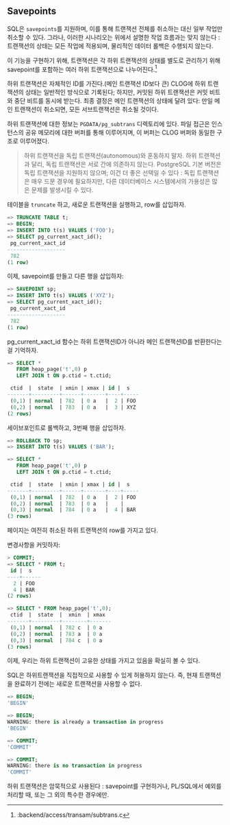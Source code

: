
## Savepoints


SQL은 `savepoints`를 지원하며,  이를 통해 트랜잭션 전체를 취소하는 대신 일부 작업만 취소할 수 있다.
그라나, 이러한 시나리오는 위에서 설명한 작업 흐름과는 맞지 않는다 : 트랜잭션의 상태는 모든 작업에 적용되며, 물리적인 데이터 롤백은 수행되지 않는다.

이 기능을 구현하기 위해, 트랜잭션은 각 하위 트랜잭션의 상태를 별도로 관리하기 위해 savepoint를 포함하는 여러 하위 트랜잭션으로 나누어진다.[^1]

하위 트랜잭션은 자체적인 ID를 가진다.(메인 트랜잭션 ID보다 큰)
CLOG에 하위 트랜잭션의 상태는 일반적인 방식으로 기록된다;
하지만, 커밋된 하위 트랜잭션은 커밋 비트와 중단 비트를 동시에 받는다.
최종 결정은 메인 트랜잭션의 상태에 달려 있다: 만일 메인 트랜잭션이 취소되면, 모든 서브트랜잭션은 취소될 것이다.

하위 트랜잭션에 대한 정보는 `PGDATA/pg_subtrans` 디렉토리에 있다.
파일 접근은 인스턴스의 공유 메모리에 대한 버퍼를 통해 이루어지며, 이 버퍼는 CLOG 버퍼와 동일한 구조로 이루어졌다.

>하위 트랜잭션을 독립 트랜잭션(autonomous)와 혼동하지 말자. 하위 트랜잭션과 달리, 독립 트랜잭션은 서로 간에 의존하지 않는다.
>PostgreSQL 기본 버전은 독립 트랜잭션을 지원하지 않으며; 이건 더 좋은 선택일 수 있다 : 독립 트랜잭션은 매우 드문 경우에 필요하지만, 다른 데이터베이스 시스템에서의 가용성은 많은 문제를 발생시킬 수 있다.

테이블을 `truncate` 하고, 새로운 트랜잭션을 실행하고, row를 삽입하자.

```sql
=> TRUNCATE TABLE t;
=> BEGIN;
=> INSERT INTO t(s) VALUES ('FOO');
=> SELECT pg_current_xact_id();
 pg_current_xact_id 
-------------------
 782
(1 row)
```

이제, savepoint를 만들고 다른 행을 삽입하자:

```sql
=> SAVEPOINT sp;
=> INSERT INTO t(s) VALUES ('XYZ');
=> SELECT pg_current_xact_id();
 pg_current_xact_id 
-------------------
 782
(1 row)
```

pg_current_xact_id 함수는 하위 트랜잭션ID가  아니라 메인 트랜잭션ID를 반환한다는 걸 기억하자.

```sql
=> SELECT *
   FROM heap_page('t',0) p
   LEFT JOIN t ON p.ctid = t.ctid;

 ctid  |  state  | xmin | xmax | id |  s  
-------+---------+------+-------+----+-----
 (0,1) | normal  | 782  | 0 a   |  2 | FOO
 (0,2) | normal  | 783  | 0 a   |  3 | XYZ
(2 rows)

```

세이브포인트로 롤백하고, 3번째 행을 삽입하자.

```sql
=> ROLLBACK TO sp;
=> INSERT INTO t(s) VALUES ('BAR');

=> SELECT *
   FROM heap_page('t',0) p
   LEFT JOIN t ON p.ctid = t.ctid;

 ctid  |  state  | xmin | xmax | id |  s  
-------+---------+------+-------+----+-----
 (0,1) | normal  | 782  | 0 a   |  2 | FOO
 (0,2) | normal  | 783  | 0 a   |    |    
 (0,3) | normal  | 784  | 0 a   |  4 | BAR
(3 rows)
```

페이지는 여전히 취소된 하위 트랜잭션의 row를 가지고 있다.

변경사항을 커밋하자:

```sql
> COMMIT;
=> SELECT * FROM t;
 id |  s  
----+------
  2 | FOO
  4 | BAR
(2 rows)

=> SELECT * FROM heap_page('t',0);
 ctid  |  state  |  xmin  | xmax  
-------+---------+--------+-------
 (0,1) | normal  | 782 c  | 0 a  
 (0,2) | normal  | 783 a  | 0 a  
 (0,3) | normal  | 784 c  | 0 a  
(3 rows)
```

이제, 우리는 하위 트랜잭션이 고유한 상태를 가지고 있음을 확실히 볼 수 있다.

SQL은 하위트랜잭션을 직접적으로 사용할 수 있게 허용하지 않는다.
즉, 현재 트랜잭션을 완료하기 전에는 새로운 트랜잭션을 사용할 수 없다.

```sql
=> BEGIN;
'BEGIN'

=> BEGIN;
WARNING: there is already a transaction in progress
'BEGIN'

=> COMMIT;
'COMMIT'

=> COMMIT;
WARNING: there is no transaction in progress
'COMMIT'
```

하위 트랜잭션은 암묵적으로 사용된다 : savepoint를 구현하거나, PL/SQL에서 예외를 처리할 때, 또는 그 외의 특수한 경우에만.

[^1]::backend/access/transam/subtrans.c